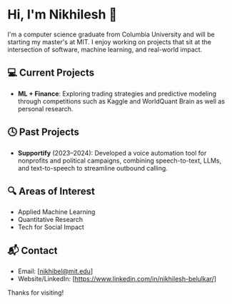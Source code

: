 # Hi, I'm Nikhilesh 👋

I'm a computer science graduate from Columbia University and will be starting my master's at MIT. I enjoy working on projects that sit at the intersection of software, machine learning, and real-world impact.

## 💻 Current Projects
- **ML + Finance**: Exploring trading strategies and predictive modeling through competitions such as Kaggle and WorldQuant Brain as well as personal research.

## 🕓 Past Projects
- **Supportify** (2023–2024): Developed a voice automation tool for nonprofits and political campaigns, combining speech-to-text, LLMs, and text-to-speech to streamline outbound calling.

## 🔍 Areas of Interest
- Applied Machine Learning  
- Quantitative Research  
- Tech for Social Impact

## 📬 Contact
- Email: [nikhibel@mit.edu]  
- Website/LinkedIn: [https://www.linkedin.com/in/nikhilesh-belulkar/]

Thanks for visiting!
